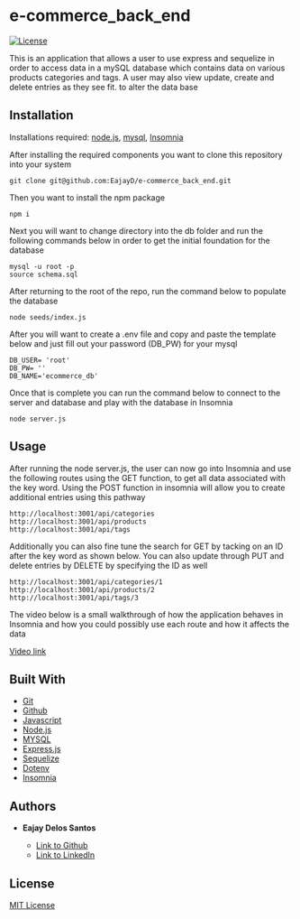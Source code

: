 # e-commerce_back_end
[![License](https://img.shields.io/badge/license-MIT-blue)](https://opensource.org/licenses/MIT)

This is an application that allows a user to use express and sequelize in order to access data in a mySQL database which contains data on various products categories and tags. A user may also view update, create and delete entries as they see fit. to alter the data base


## Installation

Installations required: [node.js](https://nodejs.org/en/), [mysql](https://www.mysql.com/), [Insomnia](https://insomnia.rest/)


After installing the required components you want to clone this repository into your system

  ```
  git clone git@github.com:EajayD/e-commerce_back_end.git
  ```

  Then you want to install the npm package 

  ```
  npm i 
  ```
Next you will want to change directory into the db folder and run the following commands below in order to get the initial foundation for the database

```
mysql -u root -p
source schema.sql
```

After returning to the root of the repo, run the command below to populate the database

```
node seeds/index.js
```

After you will want to create a .env file and copy and paste the template below and just fill out your password (DB_PW) for your mysql

  ```
DB_USER= 'root'
DB_PW= ''
DB_NAME='ecommerce_db'
  ```
Once that is complete you can run the command below to connect to the server and database and play with the database in Insomnia

```
node server.js
```

## Usage

After running the node server.js, the user can now go into Insomnia and use the following routes using the GET function, to get all data associated with the key word. Using the POST function in insomnia will allow you to create additional entries using this pathway

```
http://localhost:3001/api/categories
http://localhost:3001/api/products
http://localhost:3001/api/tags
```

Additionally you can also fine tune the search for GET by tacking on an ID after the key word as shown below. You can also update through PUT and delete entries by DELETE by specifying the ID as well
```
http://localhost:3001/api/categories/1
http://localhost:3001/api/products/2
http://localhost:3001/api/tags/3
```

The video below is a small walkthrough of how the application behaves in Insomnia and how you could possibly use each route and how it affects the data

[Video link]()


## Built With

* [Git](https://git-scm.com/about)
* [Github](https://github.com/)
* [Javascript](https://developer.mozilla.org/en-US/docs/Web/JavaScript)
* [Node.js](https://nodejs.org/en/docs/)
* [MYSQL](https://www.mysql.com/)
* [Express.js](https://www.npmjs.com/package/express) 
* [Sequelize](https://www.npmjs.com/package/sequelize) 
* [Dotenv](https://www.npmjs.com/package/dotenv)
* [Insomnia](https://insomnia.rest/)


## Authors

* **Eajay Delos Santos** 

    - [Link to Github](https://github.com/EajayD)
    - [Link to LinkedIn](https://www.linkedin.com/in/eajay-delos-santos-912950214/)

## License

 [MIT License](https://opensource.org/licenses/MIT)

